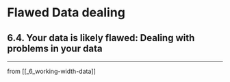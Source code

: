 # Flawed Data dealing

## 6.4. Your data is likely flawed: Dealing with problems in your data
---
from [[_6_working-width-data]]

